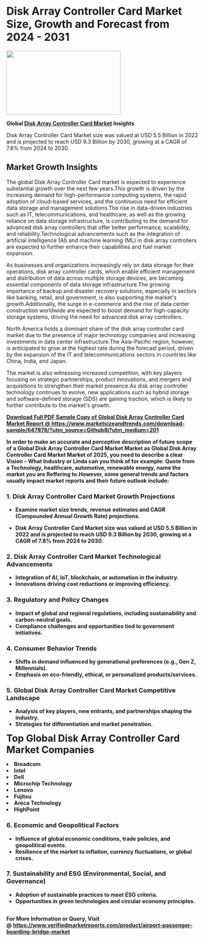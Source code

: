 <H1>Disk Array Controller Card Market Size, Growth and Forecast from 2024 - 2031</H1><img class="aligncenter size-medium wp-image-584254" src="https://thirdeyenews.in/wp-content/uploads/2024/09/Global-Market-Research-300x168.jpeg" alt="" width="300" height="168" /><p><strong>Global&nbsp;<a href="https://www.marketsizeandtrends.com/download-sample/647878/?utm_source=Github8j?utm_medium=201">Disk Array Controller Card Market</a> Insights</strong></p><p>Disk Array Controller Card Market size was valued at USD 5.5 Billion in 2022 and is projected to reach USD 9.3 Billion by 2030, growing at a CAGR of 7.8% from 2024 to 2030.</p><p><h2>Market Growth Insights</h2> <p>The global Disk Array Controller Card market is expected to experience substantial growth over the next few years.This growth is driven by the increasing demand for high-performance computing systems, the rapid adoption of cloud-based services, and the continuous need for efficient data storage and management solutions.The rise in data-driven industries such as IT, telecommunications, and healthcare, as well as the growing reliance on data storage infrastructure, is contributing to the demand for advanced disk array controllers that offer better performance, scalability, and reliability.Technological advancements such as the integration of artificial intelligence (AI) and machine learning (ML) in disk array controllers are expected to further enhance their capabilities and fuel market expansion.</p> <p><strong><a href="#"></a></strong></p> <p>As businesses and organizations increasingly rely on data storage for their operations, disk array controller cards, which enable efficient management and distribution of data across multiple storage devices, are becoming essential components of data storage infrastructure.The growing importance of backup and disaster recovery solutions, especially in sectors like banking, retail, and government, is also supporting the market's growth.Additionally, the surge in e-commerce and the rise of data center construction worldwide are expected to boost demand for high-capacity storage systems, driving the need for advanced disk array controllers.</p> <p>North America holds a dominant share of the disk array controller card market due to the presence of major technology companies and increasing investments in data center infrastructure.The Asia-Pacific region, however, is anticipated to grow at the highest rate during the forecast period, driven by the expansion of the IT and telecommunications sectors in countries like China, India, and Japan.</p> <p>The market is also witnessing increased competition, with key players focusing on strategic partnerships, product innovations, and mergers and acquisitions to strengthen their market presence.As disk array controller technology continues to evolve, new applications such as hybrid storage and software-defined storage (SDS) are gaining traction, which is likely to further contribute to the market's growth.</p> <p><strong><a href="#"></p><p><span class=""><strong>Download Full PDF Sample Copy of Global Disk Array Controller Card Market Report</strong> @ <a href="https://www.marketsizeandtrends.com/download-sample/647878/?utm_source=Github8j?utm_medium=201" target="_blank">https://www.marketsizeandtrends.com/download-sample/647878/?utm_source=Github8j?utm_medium=201</a></span></p><p>In order to make an accurate and perceptive description of future scope of a Global&nbsp;Disk Array Controller Card Market Market as Global&nbsp;Disk Array Controller Card Market Market of 2025, you need to describe a clear Vision &ndash; What Industry or Linda can you think of for example: Quote from a Technology, healthcare, automotive, renewable energy, name the market you are Reffering to.However, some general trends and factors usually impact market reports and their future outlook include:</p><h3>1.&nbsp;<strong>Disk Array Controller Card Market Growth Projections</strong></h3><ul><li>Examine market size trends, revenue estimates and CAGR (Compounded Annual Growth Rate) projections.</li><li><p>Disk Array Controller Card Market size was valued at USD 5.5 Billion in 2022 and is projected to reach USD 9.3 Billion by 2030, growing at a CAGR of 7.8% from 2024 to 2030.</p></li></ul><h3>2.&nbsp;<strong>Disk Array Controller Card Market Technological Advancements</strong></h3><ul><li>Integration of AI, IoT, blockchain, or automation in the industry.</li><li>Innovations driving cost reductions or improving efficiency.</li></ul><h3>3.&nbsp;<strong>Regulatory and Policy Changes</strong></h3><ul><li>Impact of global and regional regulations, including sustainability and carbon-neutral goals.</li><li>Compliance challenges and opportunities tied to government initiatives.</li></ul><h3>4.&nbsp;<strong>Consumer Behavior Trends</strong></h3><ul><li>Shifts in demand influenced by generational preferences (e.g., Gen Z, Millennials).</li><li>Emphasis on eco-friendly, ethical, or personalized products/services.</li></ul><h3>5.&nbsp;<strong>Global Disk Array Controller Card Market Competitive Landscape</strong></h3><ul><li>Analysis of key players, new entrants, and partnerships shaping the industry.</li><li>Strategies for differentiation and market penetration.</li></ul><p data-pm-slice="1 1 []"><span style="color: inherit; font-family: inherit; font-size: 25px;">Top Global Disk Array Controller Card Market Companies</span></p><div class="" data-test-id=""><p><li>Broadcom</li><li> Intel</li><li> Dell</li><li> Microchip Technology</li><li> Lenovo</li><li> Fujitsu</li><li> Areca Technology</li><li> HighPoint</li></p></div><h3>6.&nbsp;<strong>Economic and Geopolitical Factors</strong></h3><ul><li>Influence of global economic conditions, trade policies, and geopolitical events.</li><li>Resilience of the market to inflation, currency fluctuations, or global crises.</li></ul><h3>7.&nbsp;<strong>Sustainability and ESG (Environmental, Social, and Governance)</strong></h3><ul><li>Adoption of sustainable practices to meet ESG criteria.</li><li>Opportunities in green technologies and circular economy principles.</li></ul><h2><strong style="font-size: 14px;">For More Information or Query, Visit @&nbsp;</strong><a style="background-color: #ffffff; font-size: 14px;" href="https://www.marketsizeandtrends.com/report/disk-array-controller-card-market/" target="_blank">https://www.verifiedmarketreports.com/product/airport-passenger-boarding-bridge-market</a></h2>